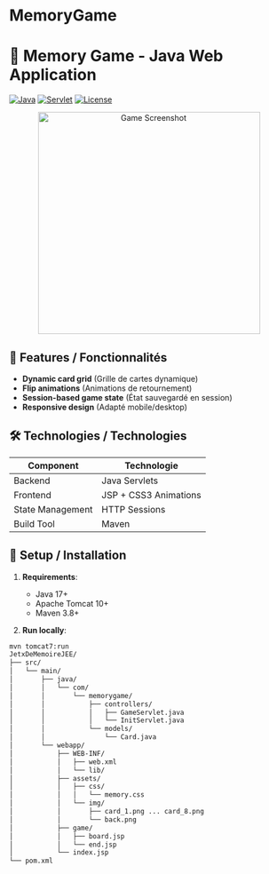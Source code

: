﻿# MemoryGame
# 🧠 Memory Game - Java Web Application

[![Java](https://img.shields.io/badge/Java-17+-orange)](https://java.com)
[![Servlet](https://img.shields.io/badge/Jakarta_Servlet-5.0-blue)](https://jakarta.ee/specifications/servlet/)
[![License](https://img.shields.io/badge/License-MIT-green)](LICENSE)

<div align="center">
  <img src="https://i.imgur.com/JQh6WYl.png" width="400" alt="Game Screenshot">
</div>

## 🌟 Features / Fonctionnalités
- **Dynamic card grid** (Grille de cartes dynamique)
- **Flip animations** (Animations de retournement)
- **Session-based game state** (État sauvegardé en session)
- **Responsive design** (Adapté mobile/desktop)

## 🛠 Technologies / Technologies
| Component       | Technologie          |
|----------------|---------------------|
| Backend        | Java Servlets       |
| Frontend       | JSP + CSS3 Animations |
| State Management | HTTP Sessions      |
| Build Tool     | Maven               |

## 🚀 Setup / Installation
1. **Requirements**:
   - Java 17+
   - Apache Tomcat 10+
   - Maven 3.8+

2. **Run locally**:
```bash
mvn tomcat7:run
JetxDeMemoireJEE/
├── src/
│   └── main/
│       ├── java/
│       │   └── com/
│       │       └── memorygame/
│       │           ├── controllers/
│       │           │   ├── GameServlet.java
│       │           │   └── InitServlet.java
│       │           └── models/
│       │               └── Card.java
│       └── webapp/
│           ├── WEB-INF/
│           │   ├── web.xml
│           │   └── lib/
│           ├── assets/
│           │   ├── css/
│           │   │   └── memory.css
│           │   └── img/
│           │       ├── card_1.png ... card_8.png
│           │       └── back.png
│           ├── game/
│           │   ├── board.jsp
│           │   └── end.jsp
│           └── index.jsp
└── pom.xml
